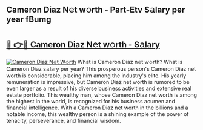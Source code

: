 ## Cameron Diaz N𝚎t w𝚘rth - Part-Etv S𝚊lary per year fBumg

# <h2><a href="http://gc3dppd.nevu.top/?p=Cameron+Diaz">🔗 👉🔴 Cameron Diaz N𝚎t w𝚘rth - S𝚊lary</a></h2>

[![Cameron Diaz N𝚎t W𝚘rth](https://i.imgur.com/Oavwk0R.jpeg)](http://gc3dppd.nevu.top/?p=Cameron+Diaz)
What is Cameron Diaz n𝚎t w𝚘rth? What is Cameron Diaz s𝚊lary per year?
This prosperous person's Cameron Diaz net worth is considerable, placing him among the industry's elite. His yearly remuneration is impressive, but Cameron Diaz net worth is rumored to be even larger as a result of his diverse business activities and extensive real estate portfolio. This wealthy man, whose Cameron Diaz net worth is among the highest in the world, is recognized for his business acumen and financial intelligence. With a Cameron Diaz net worth in the billions and a notable income, this wealthy person is a shining example of the power of tenacity, perseverance, and financial wisdom.
